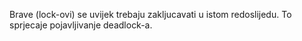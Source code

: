Brave (lock-ovi) se uvijek trebaju zakljucavati u istom redoslijedu.
To sprjecaje pojavljivanje deadlock-a.
